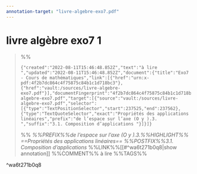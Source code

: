 ```yaml
---
annotation-target: "livre-algebre-exo7.pdf"
---
```

# livre algèbre exo7 1

>%%
>```annotation-json
>{"created":"2022-08-11T15:46:48.852Z","text":"à lire ","updated":"2022-08-11T15:46:48.852Z","document":{"title":"Exo7 - Cours de mathématiques","link":[{"href":"urn:x-pdf:4f2b7dc864c4f75875c84b1c1d718bc3"},{"href":"vault:/sources/livre-algebre-exo7.pdf"}],"documentFingerprint":"4f2b7dc864c4f75875c84b1c1d718bc3"},"uri":"vault:/sources/livre-algebre-exo7.pdf","target":[{"source":"vault:/sources/livre-algebre-exo7.pdf","selector":[{"type":"TextPositionSelector","start":237525,"end":237562},{"type":"TextQuoteSelector","exact":"Propriétés des applications linéaires","prefix":"de l’espace sur l’axe (O y ).3. ","suffix":"3.1. Composition d’applications "}]}]}
>```
>%%
>*%%PREFIX%%de l’espace sur l’axe (O y ).3.%%HIGHLIGHT%% ==Propriétés des applications linéaires== %%POSTFIX%%3.1. Composition d’applications*
>%%LINK%%[[#^wa6t271b0q8|show annotation]]
>%%COMMENT%%
>à lire 
>%%TAGS%%
>
^wa6t271b0q8
